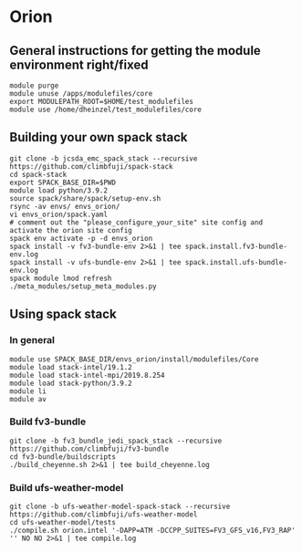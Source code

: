 # Orion
## General instructions for getting the module environment right/fixed
```
module purge
module unuse /apps/modulefiles/core
export MODULEPATH_ROOT=$HOME/test_modulefiles
module use /home/dheinzel/test_modulefiles/core
```

## Building your own spack stack
```
git clone -b jcsda_emc_spack_stack --recursive https://github.com/climbfuji/spack-stack
cd spack-stack
export SPACK_BASE_DIR=$PWD
module load python/3.9.2
source spack/share/spack/setup-env.sh
rsync -av envs/ envs_orion/
vi envs_orion/spack.yaml
# comment out the "please_configure_your_site" site config and activate the orion site config
spack env activate -p -d envs_orion
spack install -v fv3-bundle-env 2>&1 | tee spack.install.fv3-bundle-env.log
spack install -v ufs-bundle-env 2>&1 | tee spack.install.ufs-bundle-env.log
spack module lmod refresh
./meta_modules/setup_meta_modules.py
```

## Using spack stack
### In general
```
module use SPACK_BASE_DIR/envs_orion/install/modulefiles/Core
module load stack-intel/19.1.2
module load stack-intel-mpi/2019.8.254
module load stack-python/3.9.2
module li
module av
```

### Build fv3-bundle
```
git clone -b fv3_bundle_jedi_spack_stack --recursive https://github.com/climbfuji/fv3-bundle
cd fv3-bundle/buildscripts
./build_cheyenne.sh 2>&1 | tee build_cheyenne.log
```

### Build ufs-weather-model
```
git clone -b ufs-weather-model-spack-stack --recursive https://github.com/climbfuji/ufs-weather-model
cd ufs-weather-model/tests
./compile.sh orion.intel '-DAPP=ATM -DCCPP_SUITES=FV3_GFS_v16,FV3_RAP' '' NO NO 2>&1 | tee compile.log
```
